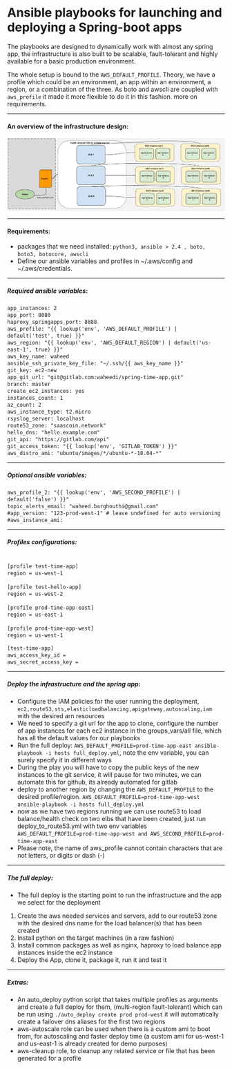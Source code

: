 # Ansible playbooks for launching and deploying a Spring-boot apps

The playbooks are designed to dynamically work with almost any spring app, the infrastructure is also built to be scalable, fault-tolerant and highly available for a basic production environment.

The whole setup is bound to the `AWS_DEFAULT_PROFILE`. Theory, we have a profile which could be an environment, an app within an environment, a region, or a combination of the three. As boto and awscli are coupled with `aws_profile` it made it more flexible to do it in this fashion. more on requirements.


--- 

#### An overview of the infrastructure design:

![alt text](aws-springapp-infrastructure.png)

---

#### Requirements:

- packages that we need installed: `python3, ansible > 2.4 , boto, boto3, botocore, awscli`
- Define our ansible variables and profiles in ~/.aws/config and ~/.aws/credentials.

---
##### Required ansible variables:
``` Sample group_vars/all
app_instances: 2
app_port: 8080
haproxy_springapps_port: 8888
aws_profile: "{{ lookup('env', 'AWS_DEFAULT_PROFILE') | default('test', true) }}"
aws_region: "{{ lookup('env', 'AWS_DEFAULT_REGION') | default('us-east-1', true) }}"
aws_key_name: waheed
ansible_ssh_private_key_file: "~/.ssh/{{ aws_key_name }}"
git_key: ec2-new
app_git_url: "git@gitlab.com:waheedi/spring-time-app.git"
branch: master
create_ec2_instances: yes
instances_count: 1
az_count: 2
aws_instance_type: t2.micro
rsyslog_server: localhost
route53_zone: "saascoin.network"
hello_dns: "hello.example.com"
git_api: "https://gitlab.com/api"
git_access_token: "{{ lookup('env', 'GITLAB_TOKEN') }}"
aws_distro_ami: "ubuntu/images/*/ubuntu-*-18.04-*"
```
---
##### Optional ansible variables:

```
aws_profile_2: "{{ lookup('env', 'AWS_SECOND_PROFILE') | default('false') }}"
topic_alerts_email: "waheed.barghouthi@gmail.com"
#app_version: "123-prod-west-1" # leave undefined for auto versioning
#aws_instance_ami: 

```
---
##### Profiles configurations:


```Sample ~/.aws/config 

[profile test-time-app]
region = us-west-1

[profile test-hello-app]
region = us-west-2

[profile prod-time-app-east]
region = us-east-1

[profile prod-time-app-west]
region = us-west-1

```

```Sample ~/.aws/credentials
[test-time-app]
aws_access_key_id = 
aws_secret_access_key = 

```

---

##### Deploy the infrastructure and the spring app:
- Configure the IAM policies for the user running the deployment, `ec2,route53,sts,elasticloadbalancing,apigateway,autoscaling,iam` with the desired arn resources
- We need to specify a git url for the app to clone, configure the number of app instances for each ec2 instance in the groups_vars/all file, which has all the default values for our playbooks
- Run the full deploy: `AWS_DEFAULT_PROFILE=prod-time-app-east ansible-playbook -i hosts full_deploy.yml`, note the env variable, you can surely specify it in different ways
- During the play you will have to copy the public keys of the new instances to the git service, it will pause for two minutes, we can automate this for github, its already automated for gitlab
- deploy to another region by changing the `AWS_DEFAULT_PROFILE` to the desired profile/region. `AWS_DEFAULT_PROFILE=prod-time-app-west ansible-playbook -i hosts full_deploy.yml`
- now as we have two regions running we can use route53 to load balance/health check on two elbs that have been created, just run deploy_to_route53.yml with two env variables `AWS_DEFAULT_PROFILE=prod-time-app-west and AWS_SECOND_PROFILE=prod-time-app-east`
- Please note, the name of aws_profile cannot contain characters that are not letters, or digits or dash (-)

---
##### The full deploy:
- The full deploy is the starting point to run the infrastructure and the app we select for the deployment
1. Create the aws needed services and servers, add to our route53 zone with the desired dns name for the load balancer(s) that has been created
2. Install python on the target machines (in a raw fashion)
3. Install common packages as well as nginx, haproxy to load balance app instances inside the ec2 instance
4. Deploy the App, clone it, package it, run it and test it

---
##### Extras:
- An auto_deploy python script that takes multiple profiles as arguments and create a full deploy for them, (multi-region fault-tolerant) which can be run using `./auto_deploy create prod prod-west` it will automatically create a failover dns aliases for the first two regions
- aws-autoscale role can be used when there is a custom ami to boot from, for autoscaling and faster deploy time (a custom ami for us-west-1 and us-east-1 is already created for demo purposes)
- aws-cleanup role, to cleanup any related service or file that has been generated for a profile

